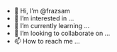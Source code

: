 - 👋 Hi, I’m @frazsam
- 👀 I’m interested in ...
- 🌱 I’m currently learning ...
- 💞️ I’m looking to collaborate on ...
- 📫 How to reach me ...

<!---
frazsam/frazsam is a ✨ special ✨ repository because its `README.md` (this file) appears on your GitHub profile.
You can click the Preview link to take a look at your changes.
--->
